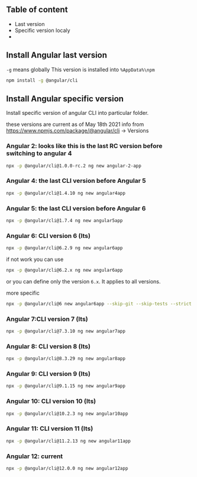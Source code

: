 ## Table of content
* Last version
* Specific version localy
* 
## Install Angular last version
`-g` means globally
This version is installed into `%AppData%\npm`
```bash
npm install -g @angular/cli
```
## Install Angular specific version
Install specific version of angular CLI into particular folder.

these versions are current as of May 18th 2021 
info from https://www.npmjs.com/package/@angular/cli -> Versions

### Angular 2: looks like this is the last RC version before switching to angular 4 
```bash 
npx -p @angular/cli@1.0.0-rc.2 ng new angular-2-app
```

### Angular 4: the last CLI version before Angular 5
```bash
npx -p @angular/cli@1.4.10 ng new angular4app
```

### Angular 5: the last CLI version before Angular 6
```bash
npx -p @angular/cli@1.7.4 ng new angular5app
```

### Angular 6: CLI version 6 (lts)
```bash
npx -p @angular/cli@6.2.9 ng new angular6app 
```

if not work you can use </br> 
```bash
npx -p @angular/cli@6.2.x ng new angular6app 
```
or you can define only the version `6.x`. It applies to all versions.

more specific </br> 
```bash
npx -p @angular/cli@6 new angular6app --skip-git --skip-tests --strict --style scss --routing
```

### Angular 7:CLI version 7 (lts)
```bash
npx -p @angular/cli@7.3.10 ng new angular7app 
```

### Angular 8: CLI version 8 (lts)
```bash
npx -p @angular/cli@8.3.29 ng new angular8app 
```

### Angular 9: CLI version 9 (lts)
```bash
npx -p @angular/cli@9.1.15 ng new angular9app
```

### Angular 10: CLI version 10 (lts)
```bash
npx -p @angular/cli@10.2.3 ng new angular10app
```

### Angular 11: CLI version 11 (lts)
```bash
npx -p @angular/cli@11.2.13 ng new angular11app
```

### Angular 12: current
```bash
npx -p @angular/cli@12.0.0 ng new angular12app
```
